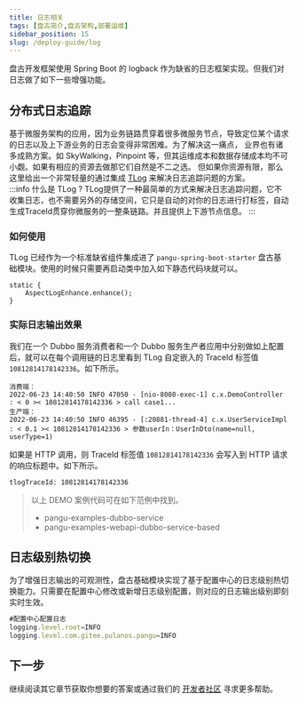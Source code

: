 ```yaml
---
title: 日志相关
tags: [盘古简介,盘古架构,部署运维]
sidebar_position: 15
slug: /deploy-guide/log
---
```

<head>
  <title>盘古开发框架 | 分布式日志追踪 | 日志级别热切换 | 部署运维指南</title>
  <meta name="keywords" content="盘古开发框架 | 分布式日志追踪 | 日志级别热切换 | 部署运维指南" />
</head>

盘古开发框架使用 Spring Boot 的 logback 作为缺省的日志框架实现。但我们对日志做了如下一些增强功能。

## 分布式日志追踪
基于微服务架构的应用，因为业务链路贯穿着很多微服务节点，导致定位某个请求的日志以及上下游业务的日志会变得非常困难。为了解决这一痛点，
业界也有诸多成熟方案。如 SkyWalking，Pinpoint 等，但其运维成本和数据存储成本均不可小觑。如果有相应的资源去做那它们自然是不二之选。
但如果你资源有限，那么这里给出一个非常轻量的通过集成 [TLog](https://gitee.com/dromara/TLog) 来解决日志追踪问题的方案。  
:::info 什么是 TLog ?
TLog提供了一种最简单的方式来解决日志追踪问题，它不收集日志，也不需要另外的存储空间，它只是自动的对你的日志进行打标签，自动生成TraceId贯穿你微服务的一整条链路。并且提供上下游节点信息。
:::

### 如何使用
TLog 已经作为一个标准缺省组件集成进了 `pangu-spring-boot-starter` 盘古基础模块。使用的时候只需要再启动类中加入如下静态代码块就可以。
```
static {
	AspectLogEnhance.enhance();
}
```
### 实际日志输出效果
我们在一个 Dubbo 服务消费者和一个 Dubbo 服务生产者应用中分别做如上配置后，就可以在每个调用链的日志里看到 TLog 自定嵌入的 TraceId 标签值 `10812814178142336`。如下所示。
```
消费端：
2022-06-23 14:40:50 INFO 47050 - [nio-8080-exec-1] c.x.DemoController : < 0 >< 10812814178142336 > call case1...
生产端：
2022-06-23 14:40:50 INFO 46395 - [:20881-thread-4] c.x.UserServiceImpl : < 0.1 >< 10812814178142336 > 参数userIn：UserInDto(name=null, userType=1)
```
如果是 HTTP 调用，则 TraceId 标签值 `10812814178142336` 会写入到 HTTP 请求的响应标题中。如下所示。
```
tlogTraceId: 10812814178142336
```

> 以上 DEMO 案例代码可在如下范例中找到。
> - pangu-examples-dubbo-service
> - pangu-examples-webapi-dubbo-service-based

## 日志级别热切换
为了增强日志输出的可观测性，盘古基础模块实现了基于配置中心的日志级别热切换能力。只需要在配置中心修改或新增日志级别配置，则对应的日志输出级别即刻实时生效。
```jsx
#配置中心配置日志
logging.level.root=INFO
logging.level.com.gitee.pulanos.pangu=INFO
```

## 下一步
继续阅读其它章节获取你想要的答案或通过我们的 [开发者社区](/community) 寻求更多帮助。
